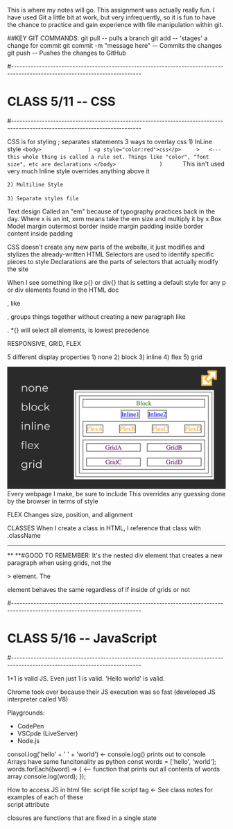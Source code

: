 This is where my notes will go. 
This assignment was actually really fun. I have used Git a little bit at work, but very infrequently, so it is fun to 
have the chance to practice and gain experience with file manipulation within git. 

##KEY GIT COMMANDS:
git pull -- pulls a branch
git add -- 'stages' a change for commit
git commit -m "message here" -- Commits the changes
git push <branch-name> -- Pushes the changes to GitHub


#----------------------------------------------------------------------------------------------------------------------------
#						CLASS 5/11 -- CSS
#----------------------------------------------------------------------------------------------------------------------------

CSS is for styling
; separates statements 
3 ways to overlay css
	1) InLine style 
		```
		<body>				 )
		<p style="color:red">css</p>     >   <--- this whole thing is called a rule set. Things like "color", "font size", etc are declarations
		</body>				 )		
		```
	This isn't used very much
	Inline style overrides anything above it

	2) Multiline Style
	
	3) Separate styles file


Text design
	Called an "em" because of typography practices back in the day. Where x is an int, xem means take the em size and multiply it by x
	Box Model
		margin outermost
		border inside margin
		padding inside border
		content inside padding

 CSS doesn't create any new parts of the website, it just modifies and stylizes the already-written HTML
 	Selectors are used to identify specific pieces to style
 	Declarations are the parts of selectors that actually modify the site

 When I see something like p{} or div{} that is setting a default style for any p or div elements found in the HTML doc
 	<div>, like <p>, groups things together without creating a new paragraph like <p>.
	*{} will select all elements, is lowest precedence	


RESPONSIVE, GRID, FLEX

5 different display properties
	1) none
	2) block
	3) inline
	4) flex
	5) grid

![Display types](display_types_css.png)
Every webpage I make, be sure to include <meta name="viewport" /> 
	This overrides any guessing done by the browser in terms of style


FLEX
	Changes size, position, and alignment


CLASSES
	When I create a class in HTML, I reference that class with .className

----------------------------------------------------------------------------------------------------------------------------


** **#GOOD TO REMEMBER:
It's the nested div element that creates a new paragraph when using grids, not the <p>> element. The <p> element behaves the same regardless of if inside of grids or not









#----------------------------------------------------------------------------------------------------------------------------
#                                               CLASS 5/16 -- JavaScript
#----------------------------------------------------------------------------------------------------------------------------


1+1 is valid JS. Even just 1 is valid. 'Hello world' is valid.

Chrome took over because their JS execution was so fast (developed JS interpreter called V8)

Playgrounds:
- CodePen
- VSCpde (LiveServer)
- Node.js

consol.log('hello' + ' ' + 'world') <- console.log() prints out to console
Arrays have same funcitonality as python
	const words = ['hello', 'world'];
	words.forEach((word) => {		<-- function that prints out all contents of words array
	   console.log(word);
	});


How to access JS in html file:
	script file
	script tag		<- See class notes for examples of each of these	
	script attribute

closures are functions that are fixed in a single state


